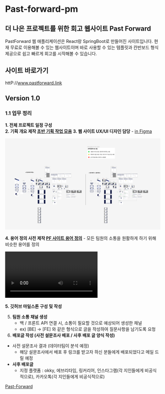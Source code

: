 # Past-forward-pm

## 더 나은 프로젝트를 위한 회고 웹사이트 Past Forward
PastForward 웹 애플리케이션은 React랑 SpringBoot로 만들어진 사이트입니다. 현재 무료로 이용해볼 수 있는 웹사이트이며 바로 사용할 수 있는 템플릿과 칸반보드 형식 제공으로 쉽고 빠르게 회고를 시작해볼 수 있습니다.

## 사이트 바로가기
httP://www.pastforward.link


## Version 1.0
### 1.1 업무 정리

**1. 전체 프로젝트 일정 구성**  
**2. 기획 개요 제작 [**초반 기획 작업 모음**](https://www.notion.so/e7ff61f1a34f4edcba21b3d08666e43d?pvs=21)** 
**3. 웹 사이트 UX/UI 디자인 담당** - [in Figma](https://www.figma.com/file/zJaBNvTvLlG0d9h5TILICj/Past-Forward-Web-Site?type=design&node-id=524%3A9733&mode=design&t=B3sGfj94IRz1BbZV-1)

![Figma 작업창](./images/Figma.png)


**4. 용어 정의 사전 제작 [PF 사이트 용어 정의](https://www.notion.so/PF-2a9d6f970ba544d980fce11501fba1d7?pvs=21)** 
    - 모든 팀원의 소통을 원활하게 하기 위해 비슷한 용어를 정의
    
![용어정의](./images/Site.mp4)
  
**5. 깃허브 마일스톤 구성 및 작성**


5. **팀원 소통 채널 생성**
    - 백 / 프론트 API 연결 시, 소통이 필요할 것으로 예상되어 생성한 채널
    - ex) [BE] → [FE] 와 같은 형식으로 글을 작성하여 질문사항을 남기도록 요청
6. **배포글 작성 (사전 설문조사 배포 / 사후 배포 글 양식 작성)**
- 사전 설문조사 결과 (데이터팀이 분석 예정)
    - 해당 설문조사에서 배포 후 링크를 받고자 하신 분들에게 배포되었다고 메일 드릴 예정
- **사후 배포글**
    - 지정 플랫폼 : okky, 에브리타임, 링커리어, 인스타그램(각 지인들에게 비공식적으로), 카카오톡(각 지인들에게 비공식적으로)



[Past-Forward](https://www.pastforward.link/sections?retrospectiveId=350&teamId=268)

